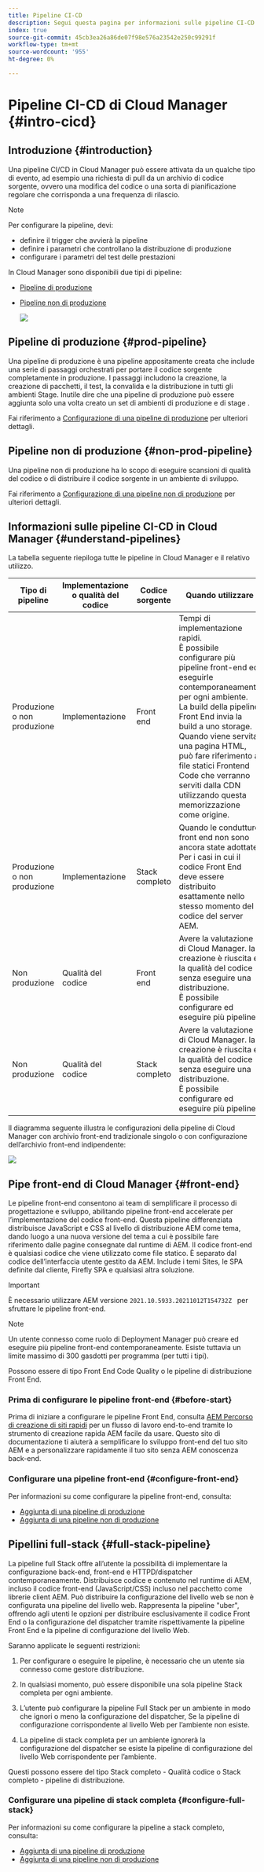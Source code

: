 ```yaml
---
title: Pipeline CI-CD
description: Segui questa pagina per informazioni sulle pipeline CI-CD di Cloud Manager
index: true
source-git-commit: 45cb3ea26a86de07f98e576a23542e250c99291f
workflow-type: tm+mt
source-wordcount: '955'
ht-degree: 0%

---
```



# Pipeline CI-CD di Cloud Manager {#intro-cicd}

## Introduzione {#introduction}

Una pipeline CI/CD in Cloud Manager può essere attivata da un qualche tipo di evento, ad esempio una richiesta di pull da un archivio di codice sorgente, ovvero una modifica del codice o una sorta di pianificazione regolare che corrisponda a una frequenza di rilascio.

>[!NOTE]
>Per configurare la pipeline, devi:
>* definire il trigger che avvierà la pipeline
>* definire i parametri che controllano la distribuzione di produzione
>* configurare i parametri del test delle prestazioni


In Cloud Manager sono disponibili due tipi di pipeline:

* [Pipeline di produzione](#prod-pipeline)
* [Pipeline non di produzione](#non-prod-pipeline)

   ![](/help/implementing/cloud-manager/assets/configure-pipeline/ci-cd-config1.png)


## Pipeline di produzione {#prod-pipeline}

Una pipeline di produzione è una pipeline appositamente creata che include una serie di passaggi orchestrati per portare il codice sorgente completamente in produzione. I passaggi includono la creazione, la creazione di pacchetti, il test, la convalida e la distribuzione in tutti gli ambienti Stage. Inutile dire che una pipeline di produzione può essere aggiunta solo una volta creato un set di ambienti di produzione e di stage .

Fai riferimento a [Configurazione di una pipeline di produzione](/help/implementing/cloud-manager/configuring-pipelines/configuring-production-pipelines.md) per ulteriori dettagli.


## Pipeline non di produzione {#non-prod-pipeline}

Una pipeline non di produzione ha lo scopo di eseguire scansioni di qualità del codice o di distribuire il codice sorgente in un ambiente di sviluppo.

Fai riferimento a [Configurazione di una pipeline non di produzione](/help/implementing/cloud-manager/configuring-pipelines/configuring-non-production-pipelines.md) per ulteriori dettagli.

## Informazioni sulle pipeline CI-CD in Cloud Manager {#understand-pipelines}

La tabella seguente riepiloga tutte le pipeline in Cloud Manager e il relativo utilizzo.

| Tipo di pipeline | Implementazione o qualità del codice | Codice sorgente | Quando utilizzare | Quando o perché dovrei usare? |
|--- |--- |--- |---|---|
| Produzione o non produzione | Implementazione | Front end | Tempi di implementazione rapidi.<br>È possibile configurare più pipeline front-end ed eseguirle contemporaneamente per ogni ambiente.<br>La build della pipeline Front End invia la build a uno storage. Quando viene servita una pagina HTML, può fare riferimento a file statici Frontend Code che verranno serviti dalla CDN utilizzando questa memorizzazione come origine. | Per distribuire esclusivamente codice front-end contenente una o più applicazioni dell’interfaccia utente lato client. Il codice front-end è qualsiasi codice che viene utilizzato come file statico. È separato dal codice dell’interfaccia utente gestito da AEM. Include i temi Sites, le SPA definite dal cliente, Firefly SPA e qualsiasi altra soluzione.<br>Deve essere AEM versione 2021.10.5933.20211012T154732Z |
| Produzione o non produzione | Implementazione | Stack completo | Quando le condutture front end non sono ancora state adottate.<br>Per i casi in cui il codice Front End deve essere distribuito esattamente nello stesso momento del codice del server AEM. | Per distribuire AEM codice server (contenuto immutabile, codice Java, configurazioni OSGi, configurazione HTTPD/dispatcher, reindirizzamento, contenuto mutabile, font), contenente una o più applicazioni server AEM tutte allo stesso tempo. |
| Non produzione | Qualità del codice | Front end | Avere la valutazione di Cloud Manager. la creazione è riuscita e la qualità del codice senza eseguire una distribuzione.<br>È possibile configurare ed eseguire più pipeline. | Esegui analisi della qualità del codice sul codice front-end. |
| Non produzione | Qualità del codice | Stack completo | Avere la valutazione di Cloud Manager. la creazione è riuscita e la qualità del codice senza eseguire una distribuzione.<br>È possibile configurare ed eseguire più pipeline. | Esegui la scansione della qualità del codice sull&#39;intero codice dello stack. |


Il diagramma seguente illustra le configurazioni della pipeline di Cloud Manager con archivio front-end tradizionale singolo o con configurazione dell’archivio front-end indipendente:

![](/help/implementing/cloud-manager/assets/configure-pipeline/cm-setup.png)

## Pipe front-end di Cloud Manager {#front-end}

Le pipeline front-end consentono ai team di semplificare il processo di progettazione e sviluppo, abilitando pipeline front-end accelerate per l’implementazione del codice front-end. Questa pipeline differenziata distribuisce JavaScript e CSS al livello di distribuzione AEM come tema, dando luogo a una nuova versione del tema a cui è possibile fare riferimento dalle pagine consegnate dal runtime di AEM. Il codice front-end è qualsiasi codice che viene utilizzato come file statico. È separato dal codice dell’interfaccia utente gestito da AEM. Include i temi Sites, le SPA definite dal cliente, Firefly SPA e qualsiasi altra soluzione.

>[!IMPORTANT]
>È necessario utilizzare AEM versione `2021.10.5933.20211012T154732Z ` per sfruttare le pipeline front-end.

>[!NOTE]
>Un utente connesso come ruolo di Deployment Manager può creare ed eseguire più pipeline front-end contemporaneamente. Esiste tuttavia un limite massimo di 300 gasdotti per programma (per tutti i tipi).

Possono essere di tipo Front End Code Quality o le pipeline di distribuzione Front End.

### Prima di configurare le pipeline front-end {#before-start}

Prima di iniziare a configurare le pipeline Front End, consulta [AEM Percorso di creazione di siti rapidi](https://experienceleague.adobe.com/docs/experience-manager-cloud-service/sites-journey/quick-site/overview.html) per un flusso di lavoro end-to-end tramite lo strumento di creazione rapida AEM facile da usare. Questo sito di documentazione ti aiuterà a semplificare lo sviluppo front-end del tuo sito AEM e a personalizzare rapidamente il tuo sito senza AEM conoscenza back-end.

### Configurare una pipeline front-end {#configure-front-end}

Per informazioni su come configurare la pipeline front-end, consulta:

* [Aggiunta di una pipeline di produzione](/help/implementing/cloud-manager/configuring-pipelines/configuring-production-pipelines.md#adding-production-pipeline)
* [Aggiunta di una pipeline non di produzione](/help/implementing/cloud-manager/configuring-pipelines/configuring-non-production-pipelines.md#adding-non-production-pipeline)

## Pipellini full-stack {#full-stack-pipeline}

La pipeline full Stack offre all’utente la possibilità di implementare la configurazione back-end, front-end e HTTPD/dispatcher contemporaneamente.  Distribuisce codice e contenuto nel runtime di AEM, incluso il codice front-end (JavaScript/CSS) incluso nel pacchetto come librerie client AEM. Può distribuire la configurazione del livello web se non è configurata una pipeline del livello web. Rappresenta la pipeline &quot;uber&quot;, offrendo agli utenti le opzioni per distribuire esclusivamente il codice Front End o la configurazione del dispatcher tramite rispettivamente la pipeline Front End e la pipeline di configurazione del livello Web.

Saranno applicate le seguenti restrizioni:

1. Per configurare o eseguire le pipeline, è necessario che un utente sia connesso come gestore distribuzione.

1. In qualsiasi momento, può essere disponibile una sola pipeline Stack completa per ogni ambiente.

1. L’utente può configurare la pipeline Full Stack per un ambiente in modo che ignori o meno la configurazione del dispatcher, Se la pipeline di configurazione corrispondente al livello Web per l’ambiente non esiste.

1. La pipeline di stack completa per un ambiente ignorerà la configurazione del dispatcher se esiste la pipeline di configurazione del livello Web corrispondente per l’ambiente.

Questi possono essere del tipo Stack completo - Qualità codice o Stack completo - pipeline di distribuzione.

### Configurare una pipeline di stack completa {#configure-full-stack}

Per informazioni su come configurare la pipeline a stack completo, consulta:

* [Aggiunta di una pipeline di produzione](/help/implementing/cloud-manager/configuring-pipelines/configuring-production-pipelines.md#adding-production-pipeline)
* [Aggiunta di una pipeline non di produzione](/help/implementing/cloud-manager/configuring-pipelines/configuring-non-production-pipelines.md#adding-non-production-pipeline)